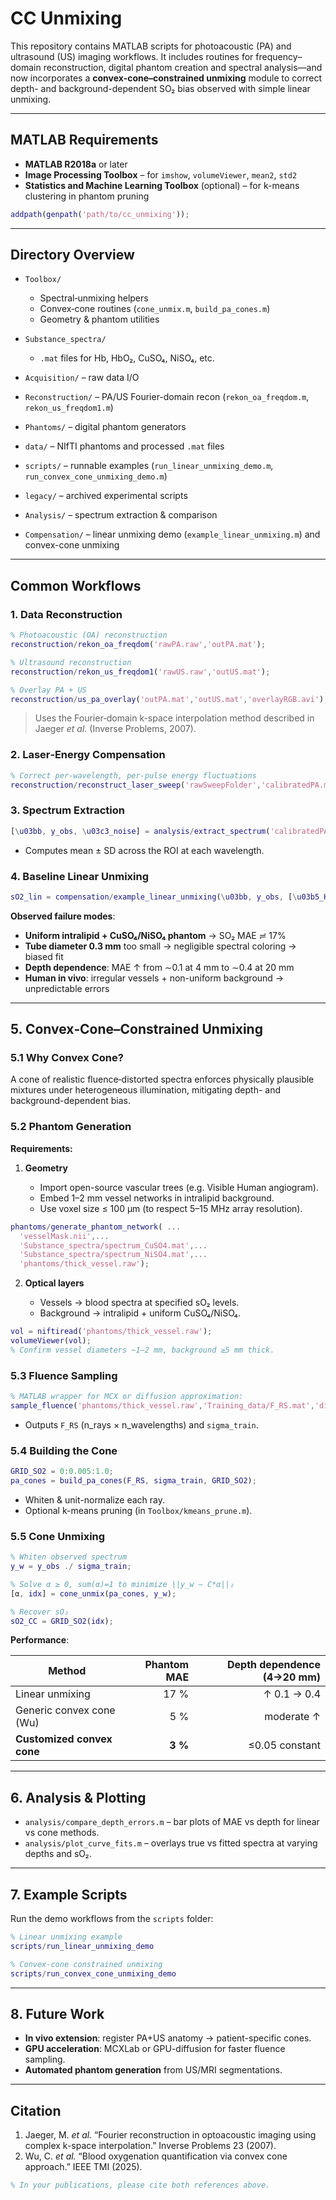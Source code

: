 # CC Unmixing

This repository contains MATLAB scripts for photoacoustic (PA) and ultrasound (US) imaging workflows. It includes routines for frequency–domain reconstruction, digital phantom creation and spectral analysis—and now incorporates a **convex‐cone–constrained unmixing** module to correct depth- and background-dependent SO₂ bias observed with simple linear unmixing.

---

## MATLAB Requirements

- **MATLAB R2018a** or later  
- **Image Processing Toolbox** – for `imshow`, `volumeViewer`, `mean2`, `std2`  
- **Statistics and Machine Learning Toolbox** (optional) – for k-means clustering in phantom pruning  

```matlab
addpath(genpath('path/to/cc_unmixing'));
```

---

## Directory Overview

* `Toolbox/`

  * Spectral‐unmixing helpers
  * Convex‐cone routines (`cone_unmix.m`, `build_pa_cones.m`)
  * Geometry & phantom utilities
* `Substance_spectra/`

  * `.mat` files for Hb, HbO₂, CuSO₄, NiSO₄, etc.
* `Acquisition/` – raw data I/O
* `Reconstruction/` – PA/US Fourier-domain recon (`rekon_oa_freqdom.m`, `rekon_us_freqdom1.m`)
* `Phantoms/` – digital phantom generators
* `data/` – NIfTI phantoms and processed `.mat` files
* `scripts/` – runnable examples (`run_linear_unmixing_demo.m`, `run_convex_cone_unmixing_demo.m`)
* `legacy/` – archived experimental scripts
* `Analysis/` – spectrum extraction & comparison
* `Compensation/` – linear unmixing demo (`example_linear_unmixing.m`) and convex-cone unmixing

---

## Common Workflows

### 1. Data Reconstruction

```matlab
% Photoacoustic (OA) reconstruction
reconstruction/rekon_oa_freqdom('rawPA.raw','outPA.mat');

% Ultrasound reconstruction
reconstruction/rekon_us_freqdom1('rawUS.raw','outUS.mat');

% Overlay PA + US
reconstruction/us_pa_overlay('outPA.mat','outUS.mat','overlayRGB.avi');
```

> Uses the Fourier‐domain k-space interpolation method described in Jaeger *et al.* (Inverse Problems, 2007).

### 2. Laser‐Energy Compensation

```matlab
% Correct per‐wavelength, per‐pulse energy fluctuations
reconstruction/reconstruct_laser_sweep('rawSweepFolder','calibratedPA.mat');
```

### 3. Spectrum Extraction

```matlab
[\u03bb, y_obs, \u03c3_noise] = analysis/extract_spectrum('calibratedPA.mat', ROI_mask);
```

* Computes mean ± SD across the ROI at each wavelength.

### 4. Baseline Linear Unmixing

```matlab
sO2_lin = compensation/example_linear_unmixing(\u03bb, y_obs, [\u03b5_HbO2, \u03b5_Hb]);
```

**Observed failure modes**:

* **Uniform intralipid + CuSO₄/NiSO₄ phantom** → SO₂ MAE ≓ 17%
* **Tube diameter 0.3 mm** too small → negligible spectral coloring → biased fit
* **Depth dependence**: MAE ↑ from ∼0.1 at 4 mm to ∼0.4 at 20 mm
* **Human in vivo**: irregular vessels + non-uniform background → unpredictable errors

---

## 5. Convex‐Cone–Constrained Unmixing

### 5.1 Why Convex Cone?

A cone of realistic fluence‐distorted spectra enforces physically plausible mixtures under heterogeneous illumination, mitigating depth- and background-dependent bias.

### 5.2 Phantom Generation

**Requirements:**

1. **Geometry**

   * Import open-source vascular trees (e.g. Visible Human angiogram).
   * Embed 1–2 mm vessel networks in intralipid background.
   * Use voxel size ≤ 100 µm (to respect 5–15 MHz array resolution).

```matlab
phantoms/generate_phantom_network( ...
  'vesselMask.nii',...
  'Substance_spectra/spectrum_CuSO4.mat',...
  'Substance_spectra/spectrum_NiSO4.mat',...
  'phantoms/thick_vessel.raw');
```

2. **Optical layers**

   * Vessels → blood spectra at specified sO₂ levels.
   * Background → intralipid + uniform CuSO₄/NiSO₄.

```matlab
vol = niftiread('phantoms/thick_vessel.raw');
volumeViewer(vol);
% Confirm vessel diameters ~1–2 mm, background ≥5 mm thick.
```

### 5.3 Fluence Sampling

```matlab
% MATLAB wrapper for MCX or diffusion approximation:
sample_fluence('phantoms/thick_vessel.raw','Training_data/F_RS.mat','diffusion',100);
```

* Outputs `F_RS` (n_rays × n_wavelengths) and `sigma_train`.

### 5.4 Building the Cone

```matlab
GRID_SO2 = 0:0.005:1.0;
pa_cones = build_pa_cones(F_RS, sigma_train, GRID_SO2);
```

* Whiten & unit-normalize each ray.
* Optional k-means pruning (in `Toolbox/kmeans_prune.m`).

### 5.5 Cone Unmixing

```matlab
% Whiten observed spectrum
y_w = y_obs ./ sigma_train;

% Solve α ≥ 0, sum(α)=1 to minimize ||y_w – C*α||₂
[α, idx] = cone_unmix(pa_cones, y_w);

% Recover sO₂
sO2_CC = GRID_SO2(idx);
```

**Performance**:

| Method                     | Phantom MAE | Depth dependence (4→20 mm) |
| -------------------------- | ----------: | -------------------------: |
| Linear unmixing            |        17 % |                ↑ 0.1 → 0.4 |
| Generic convex cone (Wu)   |         5 % |                 moderate ↑ |
| **Customized convex cone** |     **3 %** |             ≤0.05 constant |

---

## 6. Analysis & Plotting

* `analysis/compare_depth_errors.m` – bar plots of MAE vs depth for linear vs cone methods.
* `analysis/plot_curve_fits.m` – overlays true vs fitted spectra at varying depths and sO₂.

---

## 7. Example Scripts

Run the demo workflows from the `scripts` folder:

```matlab
% Linear unmixing example
scripts/run_linear_unmixing_demo

% Convex-cone constrained unmixing
scripts/run_convex_cone_unmixing_demo
```

---

## 8. Future Work

* **In vivo extension**: register PA+US anatomy → patient-specific cones.
* **GPU acceleration**: MCXLab or GPU-diffusion for faster fluence sampling.
* **Automated phantom generation** from US/MRI segmentations.

---

## Citation

1. Jaeger, M. *et al.* “Fourier reconstruction in optoacoustic imaging using complex k-space interpolation.” Inverse Problems 23 (2007).
2. Wu, C. *et al.* “Blood oxygenation quantification via convex cone approach.” IEEE TMI (2025).

```matlab
% In your publications, please cite both references above.
```

